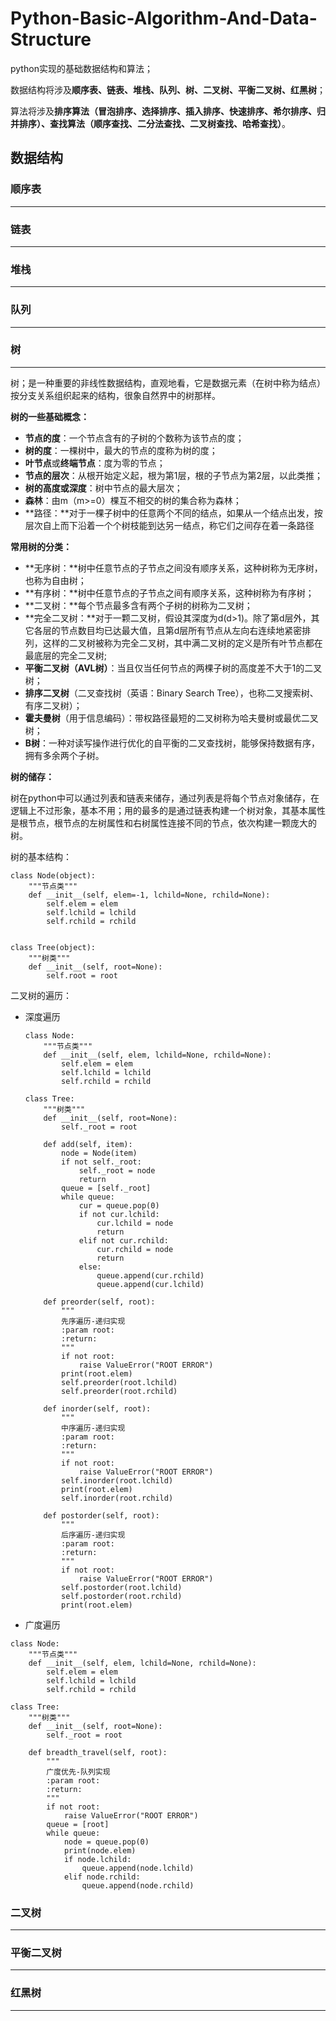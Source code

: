 # Python-Basic-Algorithm-And-Data-Structure

python实现的基础数据结构和算法；

数据结构将涉及**顺序表、链表、堆栈、队列、树、二叉树、平衡二叉树、红黑树**；

算法将涉及**排序算法（冒泡排序、选择排序、插入排序、快速排序、希尔排序、归并排序）、查找算法（顺序查找、二分法查找、二叉树查找、哈希查找）**。



## 数据结构

### 顺序表

---





### 链表

---





### 堆栈

---





### 队列

---







### 树

---

树；是一种重要的非线性数据结构，直观地看，它是数据元素（在树中称为结点）按分支关系组织起来的结构，很象自然界中的树那样。

**树的一些基础概念：**

- **节点的度**：一个节点含有的子树的个数称为该节点的度；
- **树的度**：一棵树中，最大的节点的度称为树的度；
- **叶节点**或**终端节点**：度为零的节点；
- **节点的层次**：从根开始定义起，根为第1层，根的子节点为第2层，以此类推；
- **树的高度或深度**：树中节点的最大层次；
- **森林**：由m（m>=0）棵互不相交的树的集合称为森林；
- **路径：**对于一棵子树中的任意两个不同的结点，如果从一个结点出发，按层次自上而下沿着一个个树枝能到达另一结点，称它们之间存在着一条路径

**常用树的分类：**

- **无序树：**树中任意节点的子节点之间没有顺序关系，这种树称为无序树，也称为自由树；
- **有序树：**树中任意节点的子节点之间有顺序关系，这种树称为有序树；
- **二叉树：**每个节点最多含有两个子树的树称为二叉树；
- **完全二叉树：**对于一颗二叉树，假设其深度为d(d>1)。除了第d层外，其它各层的节点数目均已达最大值，且第d层所有节点从左向右连续地紧密排列，这样的二叉树被称为完全二叉树，其中满二叉树的定义是所有叶节点都在最底层的完全二叉树;
- **平衡二叉树（AVL树）**：当且仅当任何节点的两棵子树的高度差不大于1的二叉树；
- **排序二叉树**（二叉查找树（英语：Binary Search Tree），也称二叉搜索树、有序二叉树）；
- **霍夫曼树**（用于信息编码）：带权路径最短的二叉树称为哈夫曼树或最优二叉树；
- **B树**：一种对读写操作进行优化的自平衡的二叉查找树，能够保持数据有序，拥有多余两个子树。





**树的储存：**

树在python中可以通过列表和链表来储存，通过列表是将每个节点对象储存，在逻辑上不过形象，基本不用；用的最多的是通过链表构建一个树对象，其基本属性是根节点，根节点的左树属性和右树属性连接不同的节点，依次构建一颗庞大的树。



树的基本结构：

```
class Node(object):
    """节点类"""
    def __init__(self, elem=-1, lchild=None, rchild=None):
        self.elem = elem
        self.lchild = lchild
        self.rchild = rchild


class Tree(object):
    """树类"""
    def __init__(self, root=None):
        self.root = root
```



二叉树的遍历：

- 深度遍历

  ```
  class Node:
      """节点类"""
      def __init__(self, elem, lchild=None, rchild=None):
          self.elem = elem
          self.lchild = lchild
          self.rchild = rchild
   
  class Tree:
      """树类"""
      def __init__(self, root=None):
          self._root = root
   
      def add(self, item):
          node = Node(item)
          if not self._root:
              self._root = node
              return
          queue = [self._root]
          while queue:
              cur = queue.pop(0)
              if not cur.lchild:
                  cur.lchild = node
                  return
              elif not cur.rchild:
                  cur.rchild = node
                  return
              else:
                  queue.append(cur.rchild)
                  queue.append(cur.lchild)
   
      def preorder(self, root):
          """
          先序遍历-递归实现
          :param root:
          :return:
          """
          if not root:
              raise ValueError("ROOT ERROR")
          print(root.elem)
          self.preorder(root.lchild)
          self.preorder(root.rchild)
   
      def inorder(self, root):
          """
          中序遍历-递归实现
          :param root:
          :return:
          """
          if not root:
              raise ValueError("ROOT ERROR")
          self.inorder(root.lchild)
          print(root.elem)
          self.inorder(root.rchild)
   
      def postorder(self, root):
          """
          后序遍历-递归实现
          :param root: 
          :return: 
          """
          if not root:
              raise ValueError("ROOT ERROR")
          self.postorder(root.lchild)
          self.postorder(root.rchild)
          print(root.elem)
  ```

  

- 广度遍历

```
class Node:
    """节点类"""
    def __init__(self, elem, lchild=None, rchild=None):
        self.elem = elem
        self.lchild = lchild
        self.rchild = rchild
 
class Tree:
    """树类"""
    def __init__(self, root=None):
        self._root = root
 
    def breadth_travel(self, root):
        """
        广度优先-队列实现
        :param root:
        :return:
        """
        if not root:
            raise ValueError("ROOT ERROR")
        queue = [root]
        while queue:
            node = queue.pop(0)
            print(node.elem)
            if node.lchild:
                queue.append(node.lchild)
            elif node.rchild:
                queue.append(node.rchild)

```



### 二叉树

---



### 平衡二叉树

---



### 



### 红黑树

---







